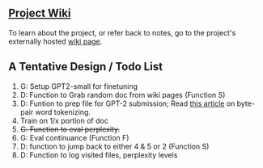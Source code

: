 ## [Project Wiki](https://github.com/DrewGalbraith/Agentive_LLM_CL_Wiki/wiki)
To learn about the project, or refer back to notes, go to the project's externally hosted [wiki page](https://github.com/DrewGalbraith/Agentive_LLM_CL_Wiki/wiki).

## A Tentative Design / Todo List

1. G: Setup GPT2-small for finetuning
2. D: Function to Grab random doc from wiki pages (Function S)
3. D: Funtion to prep file for GPT-2 submission; Read [this article](https://blog.floydhub.com/tokenization-nlp/) on byte-pair word tokenizing. 
4. Train on 1/x portion of doc
5. ~~G: Function to eval perplexity.~~
6. G: Eval continuance (Function F)
7. D: function to jump back to either 4 & 5 or 2 (Function S)
8. D: Function to log visited files, perplexity levels 

